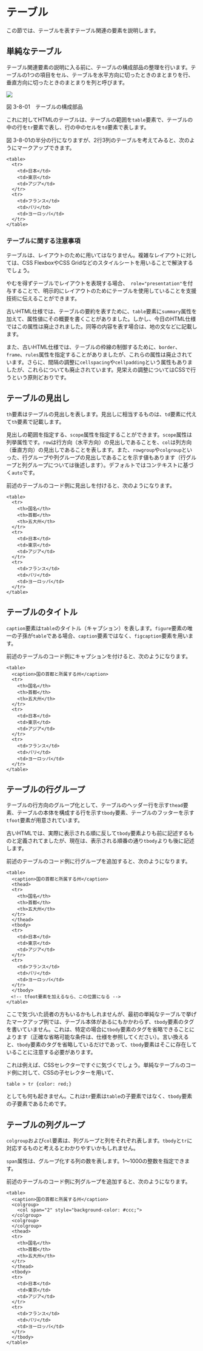 # テーブル
この節では、テーブルを表すテーブル関連の要素を説明します。

## 単純なテーブル

テーブル関連要素の説明に入る前に、テーブルの構成部品の整理を行います。テーブルの1つの項目をセル、テーブルを水平方向に切ったときのまとまりを行、垂直方向に切ったときのまとまりを列と呼びます。

![](../img/3-8-01.png)

図 3-8-01　テーブルの構成部品

これに対してHTMLのテーブルは、テーブルの範囲を`table`要素で、テーブルの中の行を`tr`要素で表し、行の中のセルを`td`要素で表します。

図 3-8-01の半分の行になりますが、2行3列のテーブルを考えてみると、次のようにマークアップできます。

```
<table>
  <tr>
    <td>日本</td>
    <td>東京</td>
    <td>アジア</td>
  </tr>
  <tr>
    <td>フランス</td>
    <td>パリ</td>
    <td>ヨーロッパ</td>
  </tr>
</table>
```

### テーブルに関する注意事項

テーブルは、レイアウトのために用いてはなりません。複雑なレイアウトに対しては、CSS FlexboxやCSS Gridなどのスタイルシートを用いることで解決するでしょう。

やむを得ずテーブルでレイアウトを表現する場合、` role="presentation"`を付与することで、明示的にレイアウトのためにテーブルを使用していることを支援技術に伝えることができます。
<!--テーブルレイアウトとは何なのか、というのは整理した方がいいかも？ -->

古いHTML仕様では、テーブルの要約を表すために、`table`要素に`summary`属性を加えて、属性値にその概要を書くことがありました。しかし、今日のHTML仕様ではこの属性は廃止されました。同等の内容を表す場合は、地の文などに記載します。

また、古いHTML仕様では、テーブルの枠線の制御するために、`border`、`frame`、`rules`属性を指定することがありましたが、これらの属性は廃止されています。さらに、間隔の調整に`cellspacing`や`cellpadding`という属性もありましたが、これらについても廃止されています。見栄えの調整についてはCSSで行うという原則どおりです。


## テーブルの見出し

`th`要素はテーブルの見出しを表します。見出しに相当するものは、`td`要素に代えて`th`要素で記載します。

見出しの範囲を指定する、`scope`属性を指定することができます。`scope`属性は列挙属性です。`row`は行方向（水平方向）の見出しであることを、`col`は列方向（垂直方向）の見出しであることを表します。また、`rowgroup`や`colgroup`といった、行グループや列グループの見出しであることを示す値もあります（行グループと列グループについては後述します）。デフォルトではコンテキストに基づく`auto`です。

前述のテーブルのコード例に見出しを付けると、次のようになります。

```
<table>
  <tr>
    <th>国名</th>
    <th>首都</th>
    <th>五大州</th>
  </tr>
  <tr>
    <td>日本</td>
    <td>東京</td>
    <td>アジア</td>
  </tr>
  <tr>
    <td>フランス</td>
    <td>パリ</td>
    <td>ヨーロッパ</td>
  </tr>
</table>
```


## テーブルのタイトル

`caption`要素は`table`のタイトル（キャプション）を表します。`figure`要素の唯一の子孫が`table`である場合、`caption`要素ではなく、`figcaption`要素を用います。

前述のテーブルのコード例にキャプションを付けると、次のようになります。

```
<table>
  <caption>国の首都と所属する州</caption>
  <tr>
    <th>国名</th>
    <th>首都</th>
    <th>五大州</th>
  </tr>
  <tr>
    <td>日本</td>
    <td>東京</td>
    <td>アジア</td>
  </tr>
  <tr>
    <td>フランス</td>
    <td>パリ</td>
    <td>ヨーロッパ</td>
  </tr>
</table>
```

<!--テーブルのタイトルを表すといいつつ、仕様はテーブルの説明も一緒に表してるように思われ、これでいいのかという。-->

## テーブルの行グループ
テーブルの行方向のグループ化として、テーブルのヘッダー行を示す`thead`要素、テーブルの本体を構成する行を示す`tbody`要素、テーブルのフッターを示す`tfoot`要素が用意されています。

古いHTMLでは、実際に表示される順に反して`tbody`要素よりも前に記述するものと定義されてましたが、現在は、表示される順番の通り`tbody`よりも後に記述します。


前述のテーブルのコード例に行グループを追加すると、次のようになります。

```
<table>
  <caption>国の首都と所属する州</caption>
  <thead>
  <tr>
    <th>国名</th>
    <th>首都</th>
    <th>五大州</th>
  </tr>
  </thead>
  <tbody>
  <tr>
    <td>日本</td>
    <td>東京</td>
    <td>アジア</td>
  </tr>
  <tr>
    <td>フランス</td>
    <td>パリ</td>
    <td>ヨーロッパ</td>
  </tr>
  </tbody>
　<!-- tfoot要素を加えるなら、この位置になる -->
</table>
```

ここで気づいた読者の方もいるかもしれませんが、最初の単純なテーブルで挙げたマークアップ例では、テーブル本体があるにもかかわらず、`tbody`要素のタグを書いていません。これは、特定の場合に`tbody`要素のタグを省略できることによります（正確な省略可能な条件は、仕様を参照してください）。言い換えると、`tbody`要素のタグを省略しているだけであって、`tbody`要素はそこに存在していることに注意する必要があります。

これは例えば、CSSセレクターですぐに気づくでしょう。単純なテーブルのコード例に対して、CSSの子セレクターを用いて、

```
table > tr {color: red;}
```

としても何も起きません。これは`tr`要素は`table`の子要素ではなく、`tbody`要素の子要素であるためです。


## テーブルの列グループ

`colgroup`および`col`要素は、列グループと列をそれぞれ表します。`tbody`と`tr`に対応するものと考えるとわかりやすいかもしれません。

`span`属性は、グループ化する列の数を表します。1～1000の整数を指定できます。

前述のテーブルのコード例に列グループを追加すると、次のようになります。

```
<table>
  <caption>国の首都と所属する州</caption>
  <colgroup>
    <col span="2" style="background-color: #ccc;">
  </colgroup>
  <colgroup>
  </colgroup>  
  <thead>
  <tr>
    <th>国名</th>
    <th>首都</th>
    <th>五大州</th>
  </tr>
  </thead>
  <tbody>
  <tr>
    <td>日本</td>
    <td>東京</td>
    <td>アジア</td>
  </tr>
  <tr>
    <td>フランス</td>
    <td>パリ</td>
    <td>ヨーロッパ</td>
  </tr>
  </tbody>
</table>
```
